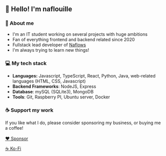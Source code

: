 ## 👋 Hello! I'm naflouille
### 🌟 About me
* I'm an IT student working on several projects with huge ambitions
* Fan of everything frontend and backend related since 2020
* Fullstack lead developer of [Naflows](https://naflows.com)
* I'm always trying to learn new things!

### 💻 My tech stack
* **Languages:** Javascript, TypeScript, React, Python, Java, web-related languages (HTML, CSS, Javascript)
* **Backend Frameworks**: NodeJS, Express
* **Database**: mySQL (SQLite3), MongoDB
* **Tools**: Git, Raspberry PI, Ubuntu server, Docker

### ☕ Support my work
If you like what I do, please consider sponsoring my business, or buying me a coffee!<br><br>
[:heart: Sponsor](https://github.com/sponsors/Naflows)

[:coffee: Ko-Fi](https://ko-fi.com/N4N0W3P7P)

